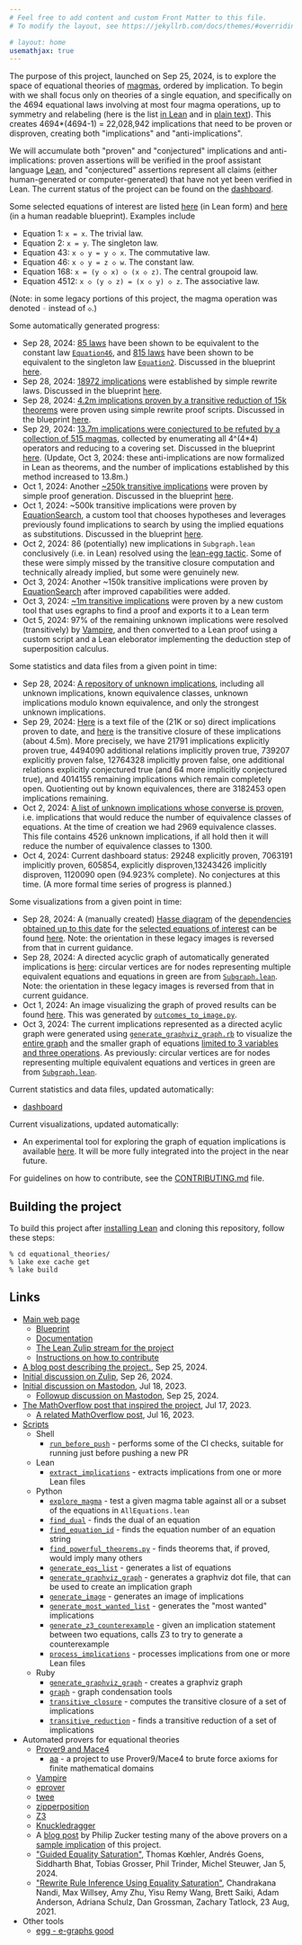 ```yaml
---
# Feel free to add content and custom Front Matter to this file.
# To modify the layout, see https://jekyllrb.com/docs/themes/#overriding-theme-defaults

# layout: home
usemathjax: true
---
```


The purpose of this project, launched on Sep 25, 2024, is to explore the space of equational theories of [magmas](https://en.wikipedia.org/wiki/Magma_(algebra)), ordered by implication. To begin with we shall focus only on theories of a single equation, and specifically on the 4694 equational laws
involving at most four magma operations, up to symmetry and relabeling (here is the list [in Lean](equational_theories/AllEquations.lean) and in [plain text](https://github.com/teorth/equational_theories/blob/main/data/equations.txt)).  This creates 4694*(4694-1) = 22,028,942 implications that need to be proven or disproven, creating both "implications" and "anti-implications".

We will accumulate both "proven" and "conjectured" implications and anti-implications: proven assertions will be verified in the proof assistant language [Lean](https://www.lean-lang.org/), and "conjectured" assertions represent all claims (either human-generated or computer-generated) that have not yet been verified in Lean.  The current status of the project can be found on the [dashboard](https://teorth.github.io/equational_theories/dashboard/).

Some selected equations of interest are listed [here](equational_theories/Equations.lean) (in Lean form) and [here](https://teorth.github.io/equational_theories/blueprint/subgraph-eq.html) (in a human readable blueprint).  Examples include
- Equation 1: `x = x`.  The trivial law.
- Equation 2: `x = y`.  The singleton law.
- Equation 43: `x ◇ y = y ◇ x`.  The commutative law.
- Equation 46: `x ◇ y = z ◇ w`.  The constant law.
- Equation 168: `x = (y ◇ x) ◇ (x ◇ z)`.  The central groupoid law.
- Equation 4512: `x ◇ (y ◇ z) = (x ◇ y) ◇ z`.  The associative law.

(Note: in some legacy portions of this project, the magma operation was denoted `◦︎` instead of `◇`.)

Some automatically generated progress:
- Sep 28, 2024: [85 laws](equational_theories/Generated/Constant.lean) have been shown to be equivalent to the constant law [`Equation46`](https://teorth.github.io/equational_theories/blueprint/subgraph-eq.html#eq46), and [815 laws](equational_theories/Generated/Singleton.lean) have been shown to be equivalent to the singleton law [`Equation2`](https://teorth.github.io/equational_theories/blueprint/subgraph-eq.html#eq2).  Discussed in the blueprint [here](https://teorth.github.io/equational_theories/blueprint/sect0005.html).
- Sep 28, 2024: [18972 implications](equational_theories/Generated/SimpleRewrites/theorems) were established by simple rewrite laws.  Discussed in the blueprint [here](https://teorth.github.io/equational_theories/blueprint/sect0006.html).
- Sep 28, 2024: [4.2m implications proven by a transitive reduction of 15k theorems](equational_theories/Generated/TrivialBruteforce) were proven using simple rewrite proof scripts.  Discussed in the blueprint [here](https://teorth.github.io/equational_theories/blueprint/sect0007.html).
- Sep 29, 2024: [13.7m implications were conjectured to be refuted by a collection of 515 magmas](equational_theories/Generated/All4x4Tables), collected by enumerating all 4^(4*4) operators and reducing to a covering set. Discussed in the blueprint [here](https://teorth.github.io/equational_theories/blueprint/sect0008.html).  (Update, Oct 3, 2024: these anti-implications are now formalized in Lean as theorems, and the number of implications established by this method increased to 13.8m.)
- Oct 1, 2024: Another [~250k transitive implications](equational_theories/Generated/TrivialBruteforce) were proven by simple proof generation. Discussed in the blueprint [here](https://teorth.github.io/equational_theories/blueprint/sect0007.html).
- Oct 1, 2024: ~500k transitive implications were proven by [EquationSearch](equational_theories/Generated/EquationSearch), a custom tool that chooses hypotheses and leverages previously found implications to search by using the implied equations as substitutions.  Discussed in the blueprint [here](https://teorth.github.io/equational_theories/blueprint/sect0009.html).
- Oct 2, 2024: 86 (potentially) new implications in `Subgraph.lean` conclusively (i.e. in Lean) resolved using the [lean-egg tactic](https://github.com/marcusrossel/lean-egg). Some of these were simply missed by the transitive closure computation and technically already implied, but some were genuinely new.
- Oct 3, 2024: Another ~150k transitive implications were proven by [EquationSearch](equational_theories/Generated/EquationSearch) after improved capabilities were added.
- Oct 3, 2024: [~1m transitive implications](equational_theories/Generated/MagmaEgg) were proven by a new custom tool that uses egraphs to find a proof and exports it to a Lean term
- Oct 5, 2024: 97% of the remaining unknown implications were resolved (transitively) by [Vampire](https://en.wikipedia.org/wiki/Vampire_(theorem_prover)), and then converted to a Lean proof using a custom script and a Lean eleborator implementing the deduction step of superposition calculus.

Some statistics and data files from a given point in time:
- Sep 28, 2024: [A repository of unknown implications](https://github.com/amirlb/equational_theories/tree/unknown-implications), including all unknown implications, known equivalence classes, unknown implications modulo known equivalence, and only the strongest unknown implications.
- Sep 29, 2024: [Here](https://leanprover.zulipchat.com/user_uploads/3121/7ImuNeVLCa_gIsS8bHYIsokB/direct.tar.xz) is a text file of the (21K or so) direct implications proven to date, and [here](https://leanprover.zulipchat.com/user_uploads/3121/wnbVe2BZ1gamFjlMYFE7sIs9/closure.tar.xz) is the transitive closure of these implications (about 4.5m). More precisely, we have 21791 implications explicitly proven true, 4494090 additional relations implicitly proven true, 739207 explicitly proven false, 12764328 implicitly proven false, one additional relations explicitly conjectured true (and 64 more implicitly conjectured true), and 4014155 remaining implications which remain completely open.  Quotienting out by known equivalences, there are 3182453 open implications remaining.
- Oct 2, 2024: [A list of unknown implications whose converse is proven](https://github.com/amirlb/equational_theories/blob/extract_implications_equivalence_creators_data/scripts/equivalence_creators.json), i.e. implications that would reduce the number of equivalence classes of equations. At the time of creation we had 2969 equivalence classes. This file contains 4526 unknown implications, if all hold then it will reduce the number of equivalence classes to 1300.
- Oct 4, 2024: Current dashboard status: 29248 explicitly proven, 7063191 implicitly proven, 605854, explicitly disproven,13243426 implicitly disproven, 1120090 open (94.923% complete).  No conjectures at this time.  (A more formal time series of progress is planned.)

Some visualizations from a given point in time:
- Sep 28, 2024: A (manually created) [Hasse diagram](https://en.wikipedia.org/wiki/Hasse_diagram) of the [dependencies obtained up to this date](equational_theories/Subgraph.lean) for the [selected equations of interest](equational_theories/Equations.lean) can be found [here](images/implications.png).  Note: the orientation in these legacy images is reversed from that in current guidance.
- Sep 28, 2024: A directed acyclic graph of automatically generated implications is [here](images/implications_092824.svg?raw=true): circular vertices are for nodes representing multiple equivalent equations and equations in green are from [`Subgraph.lean`](equational_theories/Subgraph.lean). Note: the orientation in these legacy images is reversed from that in current guidance.
- Oct 1, 2024: An image visualizing the graph of proved results can be found [here](images/outcomes_20241001.png). This was generated by [`outcomes_to_image.py`](scripts/outcomes_to_image.py).
- Oct 3, 2024: The current implications represented as a directed acylic graph were generated using [`generate_graphviz_graph.rb`](scripts/generate_graphviz_graph.rb) to visualize the [entire graph](images/implications_100324.svg?raw=true) and the smaller graph of equations [limited to 3 variables and three operations](images/implications_100324_var3_op3.svg?raw=true). As previously: circular vertices are for nodes representing multiple equivalent equations and vertices in green are from [`Subgraph.lean`](equational_theories/Subgraph.lean).

Current statistics and data files, updated automatically:
- [dashboard](https://teorth.github.io/equational_theories/dashboard/)

Current visualizations, updated automatically:
- An experimental tool for exploring the graph of equation implications is available [here](https://nicholas.carlini.com/tmp/view.html).  It will be more fully integrated into the project in the near future.

For guidelines on how to contribute, see the [CONTRIBUTING.md](CONTRIBUTING.md) file.

## Building the project

To build this project after [installing Lean](https://www.lean-lang.org/lean-get-started) and cloning this repository, follow these steps:

```
% cd equational_theories/
% lake exe cache get
% lake build
```

## Links

- [Main web page](https://teorth.github.io/equational_theories/)
    - [Blueprint](https://teorth.github.io/equational_theories/blueprint/)
    - [Documentation](https://teorth.github.io/equational_theories/docs/)
    - [The Lean Zulip stream for the project](https://leanprover.zulipchat.com/#narrow/stream/458659-Equational/)
    - [Instructions on how to contribute](CONTRIBUTING.md)
- [A blog post describing the project.](https://terrytao.wordpress.com/2024/09/25/a-pilot-project-in-universal-algebra-to-explore-new-ways-to-collaborate-and-use-machine-assistance/), Sep 25, 2024.
- [Initial discussion on Zulip](https://leanprover.zulipchat.com/#narrow/stream/113488-general/topic/Proposing.20a.20universal.20algebra.20exploration.20using.20Lean), Sep 26, 2024.
- [Initial discussion on Mastodon](https://mathstodon.xyz/@tao/110736805384878353), Jul 18, 2023.
    - [Followup discussion on Mastodon](https://mathstodon.xyz/deck/@tao/113201989529992957), Sep 25, 2024.
- [The MathOverflow post that inspired the project](https://mathoverflow.net/questions/450930/is-there-an-identity-between-the-associative-identity-and-the-constant-identity), Jul 17, 2023.
    - [A related MathOverflow post](https://mathoverflow.net/questions/450890/is-there-an-identity-between-the-commutative-identity-and-the-constant-identity), Jul 16, 2023.
- [Scripts](scripts)
    - Shell
        - [`run_before_push`](scripts/run_before_push.sh) - performs some of the CI checks, suitable for running just before pushing a new PR
    - Lean
        - [`extract_implications`](scripts/extract_implications.lean) - extracts implications from one or more Lean files
    - Python
        - [`explore_magma`](scripts/explore_magma.py) - test a given magma table against all or a subset of the equations in `AllEquations.lean`
        - [`find_dual`](scripts/find_dual.py) - finds the dual of an equation
        - [`find_equation_id`](scripts/find_equation_id.py) - finds the equation number of an equation string
        - [`find_powerful_theorems.py`](scripts/find_powerful_theorems.py) - finds theorems that, if proved, would imply many others
        - [`generate_eqs_list`](scripts/generate_eqs_list.py) - generates a list of equations
        - [`generate_graphviz_graph`](scripts/generate_graphviz_graph.rb) - generates a graphviz dot file, that can be used to create an implication graph
        - [`generate_image`](scripts/generate_image.py) - generates an image of implications
        - [`generate_most_wanted_list`](scripts/generate_most_wanted_list.py) - generates the "most wanted" implications
        - [`generate_z3_counterexample`](scripts/generate_z3_counterexample.py) - given an implication statement between two equations, calls Z3 to try to generate a counterexample
        - [`process_implications`](scripts/process_implications.py) - processes implications from one or more Lean files
    - Ruby
        - [`generate_graphviz_graph`](scripts/generate_graphviz_graph.rb) - creates a graphviz graph
        - [`graph`](scripts/graph.rb) - graph condensation tools
        - [`transitive_closure`](scripts/transitive_closure.rb) - computes the transitive closure of a set of implications
        - [`transitive_reduction`](scripts/transitive_reduction.rb) - finds a transitive reduction of a set of implications
- Automated provers for equational theories
    - [Prover9 and Mace4](https://www.cs.unm.edu/~mccune/prover9/)
        - [aa](https://github.com/gsfk/aa) - a project to use Prover9/Mace4 to brute force axioms for finite mathematical domains
    - [Vampire](https://en.wikipedia.org/wiki/Vampire_(theorem_prover))
    - [eprover](https://github.com/eprover/eprover)
    - [twee](https://nick8325.github.io/twee/)
    - [zipperposition](https://github.com/sneeuwballen/zipperposition)
    - [Z3](https://microsoft.github.io/z3guide/docs/logic/intro/)
    - [Knuckledragger](https://github.com/philzook58/knuckledragger)
    - A [blog post](https://www.philipzucker.com/tao_algebra/) by Philip Zucker testing many of the above provers on a [sample implication](https://teorth.github.io/equational_theories/blueprint/sect0003.html#387_implies_43) of this project.
    - ["Guided Equality Saturation"](https://dl.acm.org/doi/10.1145/3632900), Thomas Kœhler, Andrés Goens, Siddharth Bhat, Tobias Grosser, Phil Trinder, Michel Steuwer, Jan 5, 2024.
    - ["Rewrite Rule Inference Using Equality Saturation"](https://arxiv.org/abs/2108.10436), Chandrakana Nandi, Max Willsey, Amy Zhu, Yisu Remy Wang, Brett Saiki, Adam Anderson, Adriana Schulz, Dan Grossman, Zachary Tatlock, 23 Aug, 2021.
- Other tools
    - [egg - e-graphs good](https://egraphs-good.github.io/)
